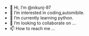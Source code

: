 - 👋 Hi, I’m @nikunj-97
- 👀 I’m interested in coding,automibile.
- 🌱 I’m currently learning python.
- 💞️ I’m looking to collaborate on ...
- 📫 How to reach me ...

<!---
nikunj-97/nikunj-97 is a ✨ special ✨ repository because its `README.md` (this file) appears on your GitHub profile.
You can click the Preview link to take a look at your changes.
--->
